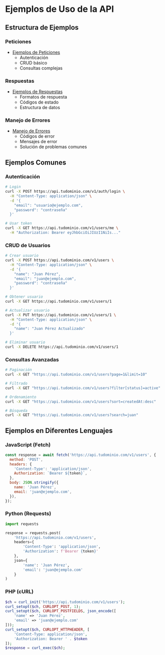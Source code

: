 # Ejemplos de Uso de la API

## Estructura de Ejemplos

### Peticiones

- [Ejemplos de Peticiones](./requests/README.md)
  - Autenticación
  - CRUD básico
  - Consultas complejas

### Respuestas

- [Ejemplos de Respuestas](./responses/README.md)
  - Formatos de respuesta
  - Códigos de estado
  - Estructura de datos

### Manejo de Errores

- [Manejo de Errores](./error-handling/README.md)
  - Códigos de error
  - Mensajes de error
  - Solución de problemas comunes

## Ejemplos Comunes

### Autenticación

```bash
# Login
curl -X POST https://api.tudominio.com/v1/auth/login \
  -H "Content-Type: application/json" \
  -d '{
    "email": "usuario@ejemplo.com",
    "password": "contraseña"
  }'

# Usar token
curl -X GET https://api.tudominio.com/v1/users/me \
  -H "Authorization: Bearer eyJhbGciOiJIUzI1NiIs..."
```

### CRUD de Usuarios

```bash
# Crear usuario
curl -X POST https://api.tudominio.com/v1/users \
  -H "Content-Type: application/json" \
  -d '{
    "name": "Juan Pérez",
    "email": "juan@ejemplo.com",
    "password": "contraseña"
  }'

# Obtener usuario
curl -X GET https://api.tudominio.com/v1/users/1

# Actualizar usuario
curl -X PUT https://api.tudominio.com/v1/users/1 \
  -H "Content-Type: application/json" \
  -d '{
    "name": "Juan Pérez Actualizado"
  }'

# Eliminar usuario
curl -X DELETE https://api.tudominio.com/v1/users/1
```

### Consultas Avanzadas

```bash
# Paginación
curl -X GET "https://api.tudominio.com/v1/users?page=1&limit=10"

# Filtrado
curl -X GET "https://api.tudominio.com/v1/users?filter[status]=active"

# Ordenamiento
curl -X GET "https://api.tudominio.com/v1/users?sort=createdAt:desc"

# Búsqueda
curl -X GET "https://api.tudominio.com/v1/users?search=juan"
```

## Ejemplos en Diferentes Lenguajes

### JavaScript (Fetch)

```javascript
const response = await fetch('https://api.tudominio.com/v1/users', {
  method: 'POST',
  headers: {
    'Content-Type': 'application/json',
    Authorization: `Bearer ${token}`,
  },
  body: JSON.stringify({
    name: 'Juan Pérez',
    email: 'juan@ejemplo.com',
  }),
});
```

### Python (Requests)

```python
import requests

response = requests.post(
    'https://api.tudominio.com/v1/users',
    headers={
        'Content-Type': 'application/json',
        'Authorization': f'Bearer {token}'
    },
    json={
        'name': 'Juan Pérez',
        'email': 'juan@ejemplo.com'
    }
)
```

### PHP (cURL)

```php
$ch = curl_init('https://api.tudominio.com/v1/users');
curl_setopt($ch, CURLOPT_POST, 1);
curl_setopt($ch, CURLOPT_POSTFIELDS, json_encode([
    'name' => 'Juan Pérez',
    'email' => 'juan@ejemplo.com'
]));
curl_setopt($ch, CURLOPT_HTTPHEADER, [
    'Content-Type: application/json',
    'Authorization: Bearer ' . $token
]);
$response = curl_exec($ch);
```

